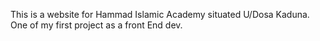 This is a website for Hammad Islamic Academy situated U/Dosa Kaduna.
One of my first project as a front End dev.

